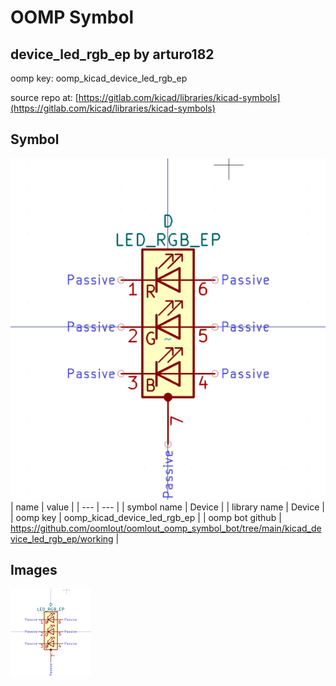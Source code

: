 # OOMP Symbol  
## device_led_rgb_ep  by arturo182  
  
oomp key: oomp_kicad_device_led_rgb_ep  
  
source repo at: [https://gitlab.com/kicad/libraries/kicad-symbols](https://gitlab.com/kicad/libraries/kicad-symbols)  
## Symbol  
  
[![working.png](working_600.png)](working.png)  
| name | value | 
| --- | --- | 
| symbol name | Device | 
| library name | Device | 
| oomp key | oomp_kicad_device_led_rgb_ep | 
| oomp bot github | https://github.com/oomlout/oomlout_oomp_symbol_bot/tree/main/kicad_device_led_rgb_ep/working | 
## Images  
  
[![working.png](working_140.png)](working.png)  
